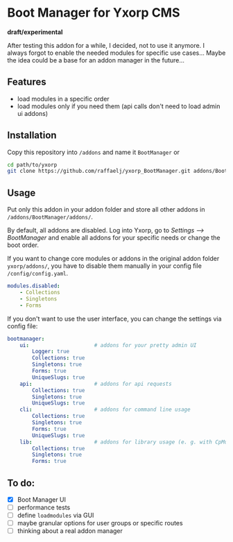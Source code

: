 # Boot Manager for Yxorp CMS

**draft/experimental**

After testing this addon for a while, I decided, not to use it anymore. I always forgot to enable the needed modules for specific use cases... Maybe the idea could be a base for an addon manager in the future...

## Features

* load modules in a specific order
* load modules only if you need them (api calls don't need to load admin ui addons)

## Installation

Copy this repository into `/addons` and name it `BootManager` or

```bash
cd path/to/yxorp
git clone https://github.com/raffaelj/yxorp_BootManager.git addons/BootManager
```

## Usage

Put only this addon in your addon folder and store all other addons in `/addons/BootManager/addons/`.

By default, all addons are disabled. Log into Yxorp, go to *Settings --> BootManager* and enable all addons for your specific needs or change the boot order.

If you want to change core modules or addons in the original addon folder `yxorp/addons/`, you have to disable them manually in your config file `/config/config.yaml`.

```yaml
modules.disabled:
    - Collections
    - Singletons
    - Forms
```

If you don't want to use the user interface, you can change the settings via config file:

```yaml
bootmanager:
    ui:                     # addons for your pretty admin UI
        Logger: true
        Collections: true
        Singletons: true
        Forms: true
        UniqueSlugs: true
    api:                    # addons for api requests
        Collections: true
        Singletons: true
        UniqueSlugs: true
    cli:                    # addons for command line usage
        Collections: true
        Singletons: true
        Forms: true
        UniqueSlugs: true
    lib:                    # addons for library usage (e. g. with CpMultiplane)
        Collections: true
        Singletons: true
        Forms: true
```

## To do:

* [x] Boot Manager UI
* [ ] performance tests
* [ ] define `loadmodules` via GUI
* [ ] maybe granular options for user groups or specific routes
* [ ] thinking about a real addon manager

